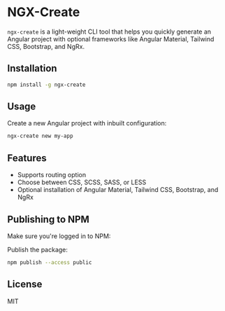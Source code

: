 # NGX-Create

`ngx-create` is a light-weight CLI tool that helps you quickly generate an Angular project with optional frameworks like Angular Material, Tailwind CSS, Bootstrap, and NgRx.

## Installation

```sh
npm install -g ngx-create
```

## Usage

Create a new Angular project with inbuilt configuration:

```sh
ngx-create new my-app
```

## Features
- Supports routing option
- Choose between CSS, SCSS, SASS, or LESS
- Optional installation of Angular Material, Tailwind CSS, Bootstrap, and NgRx

## Publishing to NPM

Make sure you're logged in to NPM:

Publish the package:

```sh
npm publish --access public
```

## License
MIT

